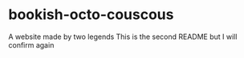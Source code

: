 # bookish-octo-couscous
A website made by two legends
This is the second README but I will confirm again